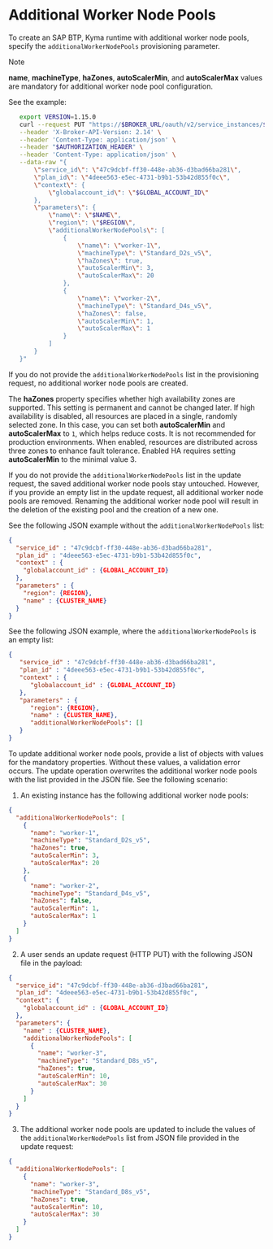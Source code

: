 # Additional Worker Node Pools

To create an SAP BTP, Kyma runtime with additional worker node pools, specify the `additionalWorkerNodePools` provisioning parameter.

> [!NOTE]
> **name**, **machineType**, **haZones**, **autoScalerMin**, and **autoScalerMax** values are mandatory for additional worker node pool configuration.

See the example:

```bash
   export VERSION=1.15.0
   curl --request PUT "https://$BROKER_URL/oauth/v2/service_instances/$INSTANCE_ID?accepts_incomplete=true" \
   --header 'X-Broker-API-Version: 2.14' \
   --header 'Content-Type: application/json' \
   --header "$AUTHORIZATION_HEADER" \
   --header 'Content-Type: application/json' \
   --data-raw "{
       \"service_id\": \"47c9dcbf-ff30-448e-ab36-d3bad66ba281\",
       \"plan_id\": \"4deee563-e5ec-4731-b9b1-53b42d855f0c\",
       \"context\": {
           \"globalaccount_id\": \"$GLOBAL_ACCOUNT_ID\"
       },
       \"parameters\": {
           \"name\": \"$NAME\",
           \"region\": \"$REGION\",
           \"additionalWorkerNodePools\": [
               {
                   \"name\": \"worker-1\",
                   \"machineType\": \"Standard_D2s_v5\",
                   \"haZones\": true,
                   \"autoScalerMin\": 3,
                   \"autoScalerMax\": 20
               },
               {
                   \"name\": \"worker-2\",
                   \"machineType\": \"Standard_D4s_v5\",
                   \"haZones\": false,
                   \"autoScalerMin\": 1,
                   \"autoScalerMax\": 1
               }
           ]
       }
   }"
```

If you do not provide the `additionalWorkerNodePools` list in the provisioning request, no additional worker node pools are created.

The **haZones** property specifies whether high availability zones are supported. This setting is permanent and cannot be changed later. 
If high availability is disabled, all resources are placed in a single, randomly selected zone. In this case, you can set both **autoScalerMin** and **autoScalerMax** to `1`, which helps reduce costs. 
It is not recommended for production environments. When enabled, resources are distributed across three zones to enhance fault tolerance. 
Enabled HA requires setting **autoScalerMin** to the minimal value 3.

If you do not provide the `additionalWorkerNodePools` list in the update request, the saved additional worker node pools stay untouched.
However, if you provide an empty list in the update request, all additional worker node pools are removed.
Renaming the additional worker node pool will result in the deletion of the existing pool and the creation of a new one.

See the following JSON example without the `additionalWorkerNodePools` list:

```json
{
  "service_id" : "47c9dcbf-ff30-448e-ab36-d3bad66ba281",
  "plan_id" : "4deee563-e5ec-4731-b9b1-53b42d855f0c",
  "context" : {
    "globalaccount_id" : {GLOBAL_ACCOUNT_ID}
  },
  "parameters" : {
    "region": {REGION},
    "name" : {CLUSTER_NAME}
  }
}
```

See the following JSON example, where the `additionalWorkerNodePools` is an empty list:

```json
{
   "service_id" : "47c9dcbf-ff30-448e-ab36-d3bad66ba281",
   "plan_id" : "4deee563-e5ec-4731-b9b1-53b42d855f0c",
   "context" : {
      "globalaccount_id" : {GLOBAL_ACCOUNT_ID}
   },
   "parameters" : {
      "region": {REGION},
      "name" : {CLUSTER_NAME},
      "additionalWorkerNodePools": []
   }
}
```

To update additional worker node pools, provide a list of objects with values for the mandatory properties. Without these values, a validation error occurs.
The update operation overwrites the additional worker node pools with the list provided in the JSON file. See the following scenario:

1. An existing instance has the following additional worker node pools:

```json
{
  "additionalWorkerNodePools": [
    {
      "name": "worker-1",
      "machineType": "Standard_D2s_v5",
      "haZones": true,
      "autoScalerMin": 3,
      "autoScalerMax": 20
    },
    {
      "name": "worker-2",
      "machineType": "Standard_D4s_v5",
      "haZones": false,
      "autoScalerMin": 1,
      "autoScalerMax": 1
    }
  ]
}
```

2. A user sends an update request (HTTP PUT) with the following JSON file in the payload:
```json
{
  "service_id": "47c9dcbf-ff30-448e-ab36-d3bad66ba281",
  "plan_id": "4deee563-e5ec-4731-b9b1-53b42d855f0c",
  "context": {
    "globalaccount_id" : {GLOBAL_ACCOUNT_ID}
  },
  "parameters": {
    "name" : {CLUSTER_NAME},
    "additionalWorkerNodePools": [
      {
        "name": "worker-3",
        "machineType": "Standard_D8s_v5",
        "haZones": true,
        "autoScalerMin": 10,
        "autoScalerMax": 30
      }
    ]
  }
}
```

3. The additional worker node pools are updated to include the values of the `additionalWorkerNodePools` list from JSON file provided in the update request:
```json
{
  "additionalWorkerNodePools": [
    {
      "name": "worker-3",
      "machineType": "Standard_D8s_v5",
      "haZones": true,
      "autoScalerMin": 10,
      "autoScalerMax": 30
    }
  ]
}
```
